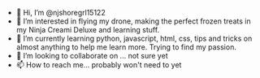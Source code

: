 - 👋 Hi, I’m @njshoregrl15122
- 👀 I’m interested in flying my drone, making the perfect frozen treats in my Ninja Creami Deluxe and learning stuff.
- 🌱 I’m currently learning python, javascript, html, css, tips and tricks on almost anything to help me learn more.  Trying to find my passion.
- 💞️ I’m looking to collaborate on ... not sure yet
- 📫 How to reach me... probably won't need to yet

<!---
njshoregrl15122/njshoregrl15122 is a ✨ special ✨ repository because its `README.md` (this file) appears on your GitHub profile.
You can click the Preview link to take a look at your changes.
--->
